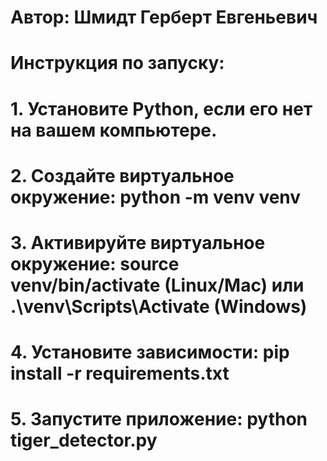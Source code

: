 # Автор: Шмидт Герберт Евгеньевич

# Инструкция по запуску:
# 1. Установите Python, если его нет на вашем компьютере.
# 2. Создайте виртуальное окружение: python -m venv venv
# 3. Активируйте виртуальное окружение: source venv/bin/activate (Linux/Mac) или .\venv\Scripts\Activate (Windows)
# 4. Установите зависимости: pip install -r requirements.txt
# 5. Запустите приложение: python tiger_detector.py
